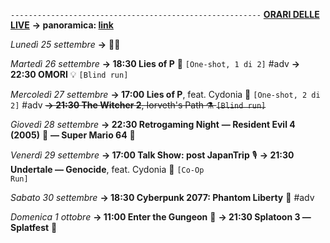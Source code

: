 <code>--------------------------------------------------------</code>
<b><u>ORARI DELLE LIVE</u></b>
<b>→ panoramica: <a href="https://trello.com/b/iKwdSGf3/sabaku">link</a></b>

<i>Lunedì 25 settembre</i>
<b>→</b> 🛬😴

<i>Martedì 26 settembre</i>
<b>→ 18:30 Lies of P</b> 🤥 <code>[One-shot, 1 di 2]</code> #adv
<b>→ 22:30 OMORI</b> 💡 <code>[Blind run]</code>

<i>Mercoledì 27 settembre</i>
<b>→ 17:00 Lies of P</b>, feat. Cydonia 🤥 <code>[One-shot, 2 di 2]</code> #adv
<s><b>→ 21:30 The Witcher 2</b>, Iorveth's Path ⚗️ <code>[Blind run]</code></s>

<i>Giovedì 28 settembre</i>
<b>→ 22:30 Retrogaming Night</b>
<b>― Resident Evil 4 (2005)</b> 🧿
<b>― Super Mario 64</b> 🍄

<i>Venerdì 29 settembre</i>
<b>→ 17:00 Talk Show: post JapanTrip</b> 🎙
<b>→ 21:30 Undertale ― Genocide</b>, feat. Cydonia 🌻 <code>[Co-Op Run]</code>

<i>Sabato 30 settembre</i>
<b>→ 18:30 Cyberpunk 2077: Phantom Liberty</b> 🗽 #adv

<i>Domenica 1 ottobre</i>
<b>→ 11:00 Enter the Gungeon</b> 🔫
<b>→ 21:30 Splatoon 3 ― Splatfest</b> 🐙
